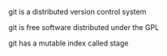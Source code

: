 git is a distributed version control system

git is free software distributed under the GPL

git has a mutable index called stage